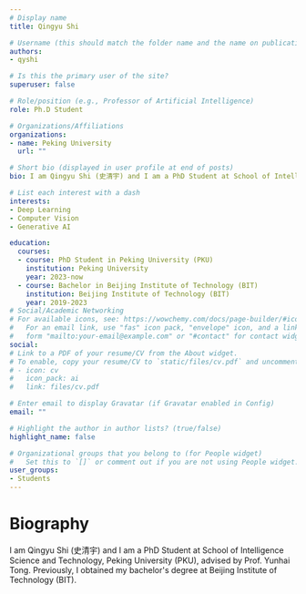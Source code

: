 ```yaml
---
# Display name
title: Qingyu Shi

# Username (this should match the folder name and the name on publications)
authors:
- qyshi

# Is this the primary user of the site?
superuser: false

# Role/position (e.g., Professor of Artificial Intelligence)
role: Ph.D Student

# Organizations/Affiliations
organizations:
- name: Peking University
  url: ""

# Short bio (displayed in user profile at end of posts)
bio: I am Qingyu Shi (史清宇) and I am a PhD Student at School of Intelligence Science and Technology, Peking University (PKU), advised by Prof. Yunhai Tong. 

# List each interest with a dash
interests:
- Deep Learning
- Computer Vision
- Generative AI

education:
  courses:
  - course: PhD Student in Peking University (PKU)
    institution: Peking University
    year: 2023-now
  - course: Bachelor in Beijing Institute of Technology (BIT)
    institution: Beijing Institute of Technology (BIT)
    year: 2019-2023
# Social/Academic Networking
# For available icons, see: https://wowchemy.com/docs/page-builder/#icons
#   For an email link, use "fas" icon pack, "envelope" icon, and a link in the
#   form "mailto:your-email@example.com" or "#contact" for contact widget.
social:
# Link to a PDF of your resume/CV from the About widget.
# To enable, copy your resume/CV to `static/files/cv.pdf` and uncomment the lines below.
# - icon: cv
#   icon_pack: ai
#   link: files/cv.pdf

# Enter email to display Gravatar (if Gravatar enabled in Config)
email: ""

# Highlight the author in author lists? (true/false)
highlight_name: false

# Organizational groups that you belong to (for People widget)
#   Set this to `[]` or comment out if you are not using People widget.
user_groups:
- Students
---
```

# Biography

I am Qingyu Shi (史清宇) and I am a PhD Student at School of Intelligence Science and Technology, Peking University (PKU), advised by Prof. Yunhai Tong. Previously, I obtained my bachelor's degree at Beijing Institute of Technology (BIT).